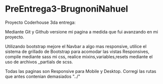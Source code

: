 # PreEntrega3-BrugnoniNahuel
Proyecto Coderhouse 3da entrega:

Mediante Git y Github versione mi pagina a medida que fui avanzando en mi proyecto.

Utilizando bootstrap mejore el Navbar a algo mas responsive, utilice el sistema de grillado de Bootstrap para acomodar las vistas Responsives, compile mediante sass mi css, realice mixins,variables,resets mediante el uso de archivos _partials de scss.

Todas las paginas son Responsive para Mobile y Desktop.
Corregi las rutas que antes contenian demasiados "../"
